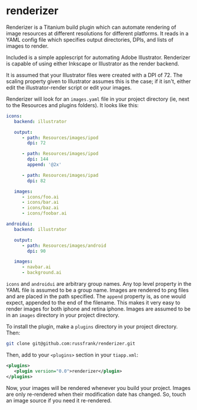 # renderizer

Renderizer is a Titanium build plugin which can automate rendering of image
resources at different resolutions for different platforms.  It reads in a
YAML config file which specifies output directories, DPIs, and lists of images
to render.

Included is a simple applescript for automating Adobe Illustrator.  Renderizer
is capable of using either Inkscape or Illustrator as the render backend.

It is assumed that your Illustrator files were created with a DPI of 72.  The
scaling property given to Illustrator assumes this is the case; if it isn't,
either edit the illustrator-render script or edit your images.

Renderizer will look for an `images.yaml` file in your project directory (ie,
next to the Resources and plugins folders).  It looks like this:

```yaml
icons:
   backend: illustrator

   output:
      - path: Resources/images/ipod
        dpi: 72

      - path: Resources/images/ipod
        dpi: 144
        append: '@2x'

      - path: Resources/images/ipad
        dpi: 82

   images:
      - icons/foo.ai
      - icons/bar.ai
      - icons/baz.ai
      - icons/foobar.ai

androidui:
   backend: illustrator

   output:
      - path: Resources/images/android
        dpi: 90

   images:
      - navbar.ai
      - background.ai
```
`icons` and `androidui` are arbitrary group names.  Any top level property in
the YAML file is assumed to be a group name.  Images are rendered to png files
and are placed in the path specified.  The `append` property is, as one would
expect, appended to the end of the filename.  This makes it very easy to render
images for both iphone and retina iphone. 
Images are assumed to be in an `images` directory in your project directory.

To install the plugin, make a `plugins` directory in your project directory.
Then:

```sh
git clone git@github.com:russfrank/renderizer.git
```

Then, add to your `<plugins>` section in your `tiapp.xml`:

```xml
<plugins>
   <plugin version="0.0">renderizer</plugin>
</plugins>
```

Now, your images will be rendered whenever you build your project.  Images are
only re-rendered when their modification date has changed.  So, touch an image
source if you need it re-rendered.
